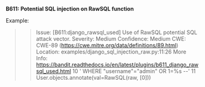 **B611: Potential SQL injection on RawSQL function**

Example:

>> Issue: [B611:django_rawsql_used] Use of RawSQL potential SQL attack vector.
Severity: Medium Confidence: Medium
CWE: CWE-89 (https://cwe.mitre.org/data/definitions/89.html)
Location: examples/django_sql_injection_raw.py:11:26
More Info: https://bandit.readthedocs.io/en/latest/plugins/b611_django_rawsql_used.html
10        ' WHERE "username"="admin" OR 1=%s --'
11  User.objects.annotate(val=RawSQL(raw, [0]))
